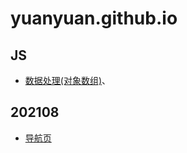 # yuanyuan.github.io
## JS
+ [数据处理(对象数组)](https://github.com/zyy782/yuanyuan.github.io/blob/main/JS/01data.md)、
## 202108
+ [导航页](https://github.com/zyy782/yuanyuan.github.io/blob/main/JS/01data.md)
